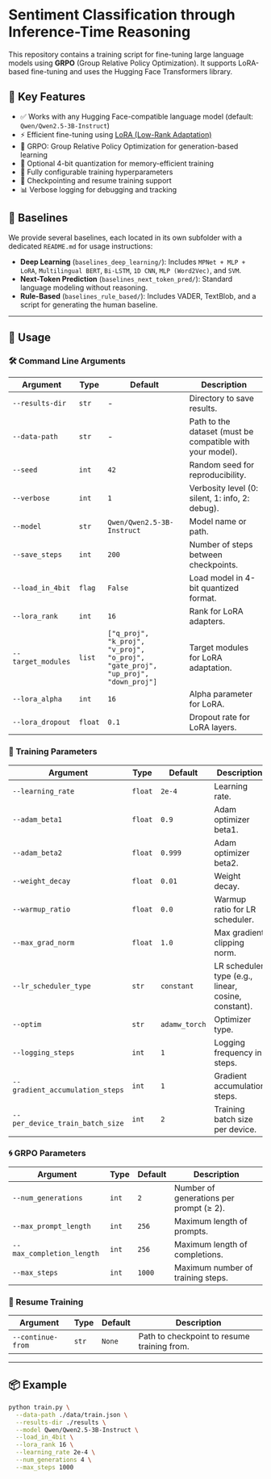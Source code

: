 # Sentiment Classification through Inference-Time Reasoning

This repository contains a training script for fine-tuning large language models using **GRPO** (Group Relative Policy Optimization). It supports LoRA-based fine-tuning and uses the Hugging Face Transformers library.


## 🚀 Key Features

- ✅ Works with any Hugging Face-compatible language model (default: `Qwen/Qwen2.5-3B-Instruct`)
- ⚡ Efficient fine-tuning using [LoRA (Low-Rank Adaptation)](https://arxiv.org/abs/2106.09685)
- 🧠 GRPO: Group Relative Policy Optimization for generation-based learning
- 🧊 Optional 4-bit quantization for memory-efficient training
- 🎯 Fully configurable training hyperparameters
- 💾 Checkpointing and resume training support
- 📊 Verbose logging for debugging and tracking

## 🧪 Baselines

We provide several baselines, each located in its own subfolder with a dedicated `README.md` for usage instructions:

- **Deep Learning** (`baselines_deep_learning/`): Includes `MPNet + MLP + LoRA`, `Multilingual BERT`, `Bi-LSTM`, `1D CNN`, `MLP (Word2Vec)`, and `SVM`.
- **Next-Token Prediction** (`baselines_next_token_pred/`): Standard language modeling without reasoning.
- **Rule-Based** (`baselines_rule_based/`): Includes VADER, TextBlob, and a script for generating the human baseline.

---

## 🧠 Usage

### 🛠️ Command Line Arguments

| Argument                        | Type      | Default                           | Description |
|--------------------------------|-----------|-----------------------------------|-------------|
| `--results-dir`                | `str`     | -                                 | Directory to save results. |
| `--data-path`                  | `str`     | -                                 | Path to the dataset (must be compatible with your model). |
| `--seed`                       | `int`     | `42`                              | Random seed for reproducibility. |
| `--verbose`                    | `int`     | `1`                               | Verbosity level (0: silent, 1: info, 2: debug). |
| `--model`                      | `str`     | `Qwen/Qwen2.5-3B-Instruct`        | Model name or path. |
| `--save_steps`                 | `int`     | `200`                             | Number of steps between checkpoints. |
| `--load_in_4bit`               | `flag`    | `False`                           | Load model in 4-bit quantized format. |
| `--lora_rank`                  | `int`     | `16`                              | Rank for LoRA adapters. |
| `--target_modules`             | `list`    | `["q_proj", "k_proj", "v_proj", "o_proj", "gate_proj", "up_proj", "down_proj"]` | Target modules for LoRA adaptation. |
| `--lora_alpha`                 | `int`     | `16`                              | Alpha parameter for LoRA. |
| `--lora_dropout`               | `float`   | `0.1`                             | Dropout rate for LoRA layers. |

### 🧪 Training Parameters

| Argument                        | Type      | Default  | Description |
|--------------------------------|-----------|----------|-------------|
| `--learning_rate`              | `float`   | `2e-4`   | Learning rate. |
| `--adam_beta1`                | `float`   | `0.9`    | Adam optimizer beta1. |
| `--adam_beta2`                | `float`   | `0.999`  | Adam optimizer beta2. |
| `--weight_decay`              | `float`   | `0.01`   | Weight decay. |
| `--warmup_ratio`              | `float`   | `0.0`    | Warmup ratio for LR scheduler. |
| `--max_grad_norm`             | `float`   | `1.0`    | Max gradient clipping norm. |
| `--lr_scheduler_type`         | `str`     | `constant` | LR scheduler type (e.g., linear, cosine, constant). |
| `--optim`                     | `str`     | `adamw_torch` | Optimizer type. |
| `--logging_steps`             | `int`     | `1`      | Logging frequency in steps. |
| `--gradient_accumulation_steps` | `int`   | `1`      | Gradient accumulation steps. |
| `--per_device_train_batch_size` | `int`   | `2`      | Training batch size per device. |

### 🌀 GRPO Parameters

| Argument                        | Type      | Default | Description |
|--------------------------------|-----------|---------|-------------|
| `--num_generations`           | `int`     | `2`     | Number of generations per prompt (≥ 2). |
| `--max_prompt_length`         | `int`     | `256`   | Maximum length of prompts. |
| `--max_completion_length`     | `int`     | `256`   | Maximum length of completions. |
| `--max_steps`                 | `int`     | `1000`  | Maximum number of training steps. |

### 🔁 Resume Training

| Argument         | Type   | Default | Description |
|------------------|--------|---------|-------------|
| `--continue-from` | `str` | `None`  | Path to checkpoint to resume training from. |

---

## 📦 Example

```bash
python train.py \
  --data-path ./data/train.json \
  --results-dir ./results \
  --model Qwen/Qwen2.5-3B-Instruct \
  --load_in_4bit \
  --lora_rank 16 \
  --learning_rate 2e-4 \
  --num_generations 4 \
  --max_steps 1000
